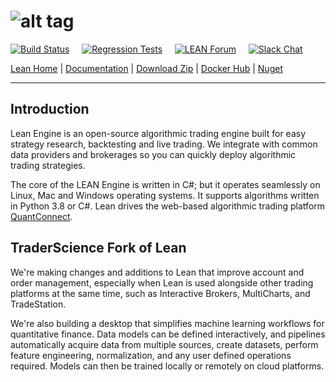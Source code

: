 ![alt tag](https://cdn.quantconnect.com/web/i/20180601-1615-lean-logo-small.png)
=========

[![Build Status](https://github.com/QuantConnect/Lean/workflows/Build%20%26%20Test%20Lean/badge.svg)](https://github.com/QuantConnect/Lean/actions?query=workflow%3A%22Build%20%26%20Test%20Lean%22) &nbsp;&nbsp;&nbsp; [![Regression Tests](https://github.com/QuantConnect/Lean/workflows/Regression%20Tests/badge.svg)](https://github.com/QuantConnect/Lean/actions?query=workflow%3A%22Regression%20Tests%22) &nbsp;&nbsp;&nbsp; [![LEAN Forum](https://img.shields.io/badge/debug-LEAN%20Forum-53c82b.svg)](https://www.quantconnect.com/forum/discussions/1/lean) &nbsp;&nbsp;&nbsp; [![Slack Chat](https://img.shields.io/badge/chat-Slack-53c82b.svg)](https://www.quantconnect.com/slack)


[Lean Home][1] | [Documentation][2] | [Download Zip][3] | [Docker Hub][8] | [Nuget][9]
 
----------

## Introduction ##

Lean Engine is an open-source algorithmic trading engine built for easy strategy research, backtesting and live trading. We integrate with common data providers and brokerages so you can quickly deploy algorithmic trading strategies.

The core of the LEAN Engine is written in C#; but it operates seamlessly on Linux, Mac and Windows operating systems. It supports algorithms written in Python 3.8 or C#. Lean drives the web-based algorithmic trading platform [QuantConnect][4].

## TraderScience Fork of Lean

We're making changes and additions to Lean that improve account and order management, especially when Lean is used alongside other trading platforms at the same time, such as Interactive Brokers, MultiCharts, and TradeStation.

We're also building a desktop that simplifies machine learning workflows for quantitative finance. Data models can be defined interactively, and pipelines automatically acquire data from multiple sources, create datasets, perform feature engineering, normalization, and any user defined operations required. Models can then be trained locally or remotely on cloud platforms.



  [1]: https://www.lean.io/ "Lean Open Source Home Page"
  [2]: https://www.lean.io/docs/ "Lean Documentation"
  [3]: https://github.com/QuantConnect/Lean/archive/master.zip
  [4]: https://www.quantconnect.com "QuantConnect"
  [5]: https://github.com/QuantConnect/Lean/issues
  [6]: https://www.quantconnect.com/forum/discussions/1/lean
  [7]: https://github.com/QuantConnect/Lean/blob/master/CONTRIBUTING.md
  [8]: https://hub.docker.com/orgs/quantconnect/repositories
  [9]: https://www.nuget.org/profiles/jaredbroad
